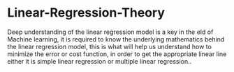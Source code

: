 # Linear-Regression-Theory
Deep understanding of the linear regression model is a key in the eld of Machine learning,
it is required to know the underlying mathematics behind the linear regression model, this is
what will help us understand how to minimize the error or cost function, in order to get the
appropriate linear line either it is simple linear regression or multiple linear regression..
